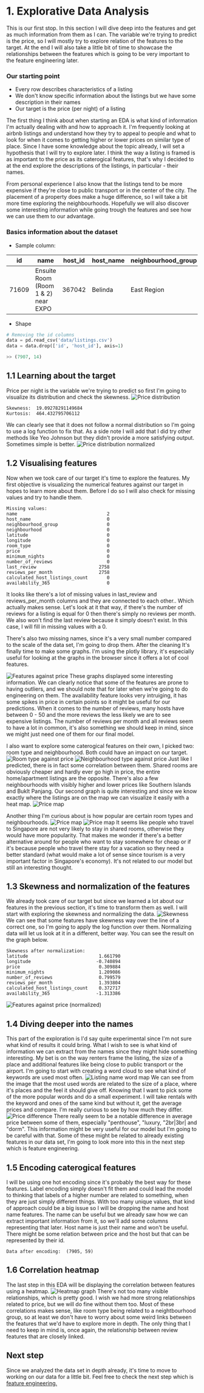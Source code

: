 # 1. Explorative Data Analysis
This is our first stop. In this section I will dive deep into the features and get as much information from them as I can. The variable we're trying to predict is the price, so I will mostly try to explore relation of the features to the target. At the end I will also take a little bit of time to showcase the relationships between the features which is going to be very important to the feature engineering later.

### Our starting point
- Every row describes characteristics of a listing
- We don't know specific information about the listings but we have some description in their names
- Our target is the price (per night) of a listing

The first thing I think about when starting an EDA is what kind of information I'm actually dealing with and how to approach it. I'm frequently looking at airbnb listings and understand how they try to appeal to people and what to look for when it comes to getting higher or lower prices on similar type of place. Since I have some knowledge about the topic already, I will set a hypothesis that I will try to explore later. I think the way a listing is framed is as important to the price as its caterogical features, that's why I decided to at the end explore the descriptions of the listings, in particular - their names.

From personal experience I also know that the listings tend to be more expensive if they're close to public transport or in the center of the city. The placement of a property does make a huge difference, so I will take a bit more time exploring the neighbourhoods. Hopefully we will also discover some interesting information while going trough the features and see how we can use them to our advantage. 

### Basics information about the dataset
- Sample column:

| id | name | host_id | host_name | neighbourhood_group | neighbourhood | latitude | longitude | room_type | price | minimum_nights | number_of_reviews | last_review | reviews_per_month | calculated_host_listings_count | availability_365 |
| --- | --- | --- | --- | --- | --- | --- | --- | --- | --- | --- | --- | --- | --- | --- | --- |
| 71609 | Ensuite Room (Room 1 & 2) near EXPO | 367042 | Belinda | East Region | Tampines | 1.34541 | 103.95712 | Private room | 206 | 1 | 14 | 2019-08-11 | 0.15 | 9 | 353 |

- Shape
```python
# Removing the id columns
data = pd.read_csv('data/listings.csv')
data = data.drop(['id', 'host_id'], axis=1)

>> (7907, 14)
```

## 1.1 Learning about the target
Price per night is the variable we're trying to predict so first I'm going to visualize its distribution and check the skewness.
![Price distribution](/plots/price-dist-01.png)
```
Skewness:  19.09278291149684
Kurtosis:  464.432795706112
```
We can clearly see that it does not follow a normal distribution so I'm going to use a log function to fix that. As a side note I will add that I did try other methods like Yeo Johnson but they didn't provide a more satisfying output. Sometimes simple is better.
![Price distribution normalized](/plots/price-dist-02.png)

## 1.2 Visualising features
Now when we took care of our target it's time to explore the features. My first objective is visualizing the numerical features against our target in hopes to learn more about them. Before I do so I will also check for missing values and try to handle them.
```
Missing values:
name                                 2
host_name                            0
neighbourhood_group                  0
neighbourhood                        0
latitude                             0
longitude                            0
room_type                            0
price                                0
minimum_nights                       0
number_of_reviews                    0
last_review                       2758
reviews_per_month                 2758
calculated_host_listings_count       0
availability_365                     0

```
It looks like there's a lot of missing values in last_review and reviews_per_month columns and they are connected to each other.. Which actually makes sense. Let's look at it that way, if there's the number of reviews for a listing is equal for 0 then there's simply no reviews per month. We also won't find the last review because it simply doesn't exist. In this case, I will fill in missing values with a 0.

There's also two missing names, since it's a very small number compared to the scale of the data set, I'm going to drop them. After the cleaning It's finally time to make some graphs. I'm using the plotly library, it's especially useful for looking at the graphs in the browser since it offers a lot of cool features.

![Features against price](/plots/price-num-features-01.png)
These graphs displayed some interesting information. We can clearly notice that some of the features are prone to having outliers, and we should note that for later when we're going to do engineering on them. The availability feature looks very intruiging, it has some spikes in price in certain points so it might be useful for our predictions. When it comes to the number of reviews, many hosts have between 0 - 50 and the more reviews the less likely we are to see expensive listings. The number of reviews per month and all reviews seem to have a lot in common, it's also something we should keep in mind, since we might just need one of them for our final model.

I also want to explore some caterogical features on their own, I picked two: room type and neighbourhood. Both could have an impact on our target.
![Room type against price](/plots/ftest-room-type.png)
![Neighbourhood type against price](/plots/ftest-neighbourhood.png)
Just like I predicted, there is in fact some correlation between them. Shared rooms are obviously cheaper and hardly ever go high in price, the entire home/apartment listings are the opposite. There's also a few neighbourhoods with visibly higher and lower prices like Southern Islands and Buklt Panjang. Our second graph is quite interesting and since we know exactly where the listings are on the map we can visualize it easily with a heat map.
![Price map](/plots/price-map.png)

Another thing I'm curious about is how popular are certain room types and neighbourhoods.
![Price map](/plots/room-type-histogram.png)
![Price map](/plots/neighbourhood-histogram.png)
It seems like people who travel to Singapore are not very likely to stay in shared rooms, otherwise they would have more popularity. That makes me wonder if there's a better alternative around for people who want to stay somewhere for cheap or if it's because people who travel there stay for a vacation so they need a better standard (what would make a lot of sense since tourism is a very important factor in Singapore's economy). It's not related to our model but still an interesting thought.

## 1.3 Skewness and normalization of the features
We already took care of our target but since we learned a lot about our features in the previous section, it's time to transform them as well. I will start with exploring the skewness and normalizing the data.
![Skewness](/plots/skewness-01.png)
We can see that some features have skewness way over the line of a correct one, so I'm going to apply the log function over them. Normalizing data will let us look at it in a different, better way. You can see the result on the graph below.
```
Skewness after normalization:
latitude                          1.661790
longitude                        -0.740894
price                             0.309884
minimum_nights                    1.209086
number_of_reviews                 0.799579
reviews_per_month                 1.393804
calculated_host_listings_count    0.372717
availability_365                 -1.313386
```
![Features against price (normalized)](/plots/price-num-features-02.png)

## 1.4 Diving deeper into the names
This part of the exploration is I'd say quite experimental since I'm not sure what kind of results it could bring. What I wish to see is what kind of information we can extract from the names since they might hide something interesting. My bet is on the way renters frame the listing, the size of a place and additional features like being close to public transport or the airport. I'm going to start with creating a word cloud to see what kind of keywords are used most often.
![Listing name word map](/plots/name-word-map.png)
We can see from the image that the most used words are related to the size of a place, where it's places and the feel it should give off. Knowing that I want to pick some of the more popular words and do a small experiment. I will take rentals with the keyword and ones of the same kind but without it, get the average prices and compare. I'm really curious to see by how much they differ.
![Price difference](/plots/keyword-price-diff.png)
There really seem to be a notable difference in average price between some of them, especially "penthouse", "luxury, "2br|3br| and "dorm". This information might be very useful for our model but I'm going to be careful with that. Some of these might be related to already existing features in our data set, I'm going to look more into this in the next step which is feature engineering.

## 1.5 Encoding caterogical features
I will be using one hot encoding since it's probably the best way for these features. Label encoding simply doesn't fit them and could lead the model to thinking that labels of a higher number are related to something, when they are just simply different things. With too many unique values, that kind of approach could be a big issue so I will be dropping the name and host name features. The name can be useful but we already saw how we can extract important information from it, so we'll add some columns representing that later. Host name is just their name and won't be useful. There might be some relation between price and the host but that can be represented by their id.
```
Data after encoding:  (7905, 59)
```
## 1.6 Correlation heatmap
The last step in this EDA will be displaying the correlation between features using a heatmap.
![Heatmap graph](/plots/corr-01.png)
There's not too many visible relationships, which is pretty good. I wish we had more strong relationships related to price, but we will do fine without them too. Most of these correlations makes sense, like room type being related to a neightbourhood group, so at least we don't have to worry about some weird links between the features that we'd have to explore more in depth. The only thing that I need to keep in mind is, once again, the relationship between review features that are closely linked.

## Next step
Since we analyzed the data set in depth already, it's time to move to working on our data for a little bit. Feel free to check the next step which is [feature engineering.](feat_eng.md)
